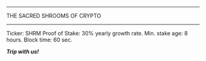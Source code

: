 *****************************
THE SACRED SHROOMS OF CRYPTO
*****************************
Ticker: SHRM
Proof of Stake: 30% yearly growth rate.
Min. stake age: 8 hours.
Block time: 60 sec.

*********Trip with us!*********  
